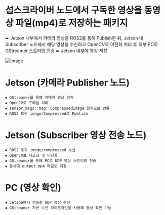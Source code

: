 # 섭스크라이버 노드에서 구독한 영상을 동영상 파일(mp4)로 저장하는 패키지

➨ Jetson 내부에서 카메라 영상을 ROS2를 통해 Publish한 뒤, Jetson 내 Subscriber 노드에서 해당 영상을 수신하고 OpenCV로 이진화 처리 후 외부 PC로 GStreamer 스트리밍 전송
➨ Jetson 내부에 영상 저장

![image](https://github.com/user-attachments/assets/c8f3b5c0-33c5-4c9f-ba23-d6fdeeddaae5)


# Jetson (카메라 Publisher 노드)
```
⦁ GStreamer를 통해 카메라 영상 읽기
⦁ OpenCV로 프레임 처리
⦁ sensor_msgs::msg::CompressedImage 형식으로 변환
⦁ ROS2 토픽 image/Compressed로 Publish
```

# Jetson (Subscriber 영상 전송 노드)
```
⦁ ROS2 토픽 image/compressed 수신
⦁ OpenCV로 디코딩 및 이진화
⦁ GStreamer를 통해 PC로 UDP 영상 스트리밍 전송
⦁ 동시에 output.mp4 파일로 저장
```

# PC (영상 확인)
```
⦁ Jetson에서 전송한 UDP 영상 수신
⦁ GStreamer 기반 수신 파이프라인을 사용해 영상 확인 가능
```
